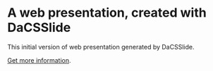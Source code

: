 # A web presentation, created with DaCSSlide

This initial version of web presentation generated by DaCSSlide.

[Get more information](https://github.com/olostan/dacsslide/blob/master/README.md).

